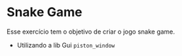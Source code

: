 # Snake Game

Esse exercício tem o objetivo de criar o jogo snake game.

* Utilizando a lib Gui ``` piston_window ```